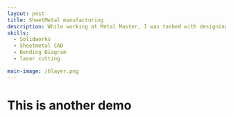 ```yaml
---
layout: post
title: SheetMetal manufacturing 
description: While working at Metal Master, I was tasked with designing a rainwater head that would be both functional and manufacturable using Colorbond metal sheets. The goal was to create a durable, weather-resistant component that could be efficiently produced using existing fabrication processes. I used SolidWorks to develop the design through precise sheet metal CAD modeling, ensuring correct bend allowances, fit, and drainage geometry. The model was optimized for manufacturing by accounting for material behavior during folding and cutting operations. I collaborated with the production team to align the design with CNC turret punching and metal bending capabilities, ensuring seamless transition from digital model to physical product. The result was a well-constructed, easy-to-install rainwater head that met both aesthetic and structural requirements. This project strengthened my skills in sheet metal design, CAD for manufacturing, and real-world design validation through close coordination with fabrication teams.
skills: 
  - Solidworks
  - Sheetmetal CAD
  - Bending Diagram
  - laser cutting 

main-image: /6layer.png
---
```


# This is another demo




